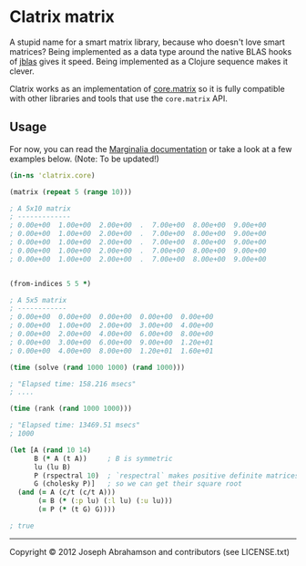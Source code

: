 # Clatrix matrix

A stupid name for a smart matrix library, because who doesn't love
smart matrices? Being implemented as a data type around the native
BLAS hooks of [jblas](http://github.com/mikiobraun/jblas) gives it
speed. Being implemented as a Clojure sequence makes it clever.

Clatrix works as an implementation of [core.matrix](http://github.com/mikera/core.matrix) so it is fully compatible with other libraries and tools that use the `core.matrix` API.

## Usage

For now, you can read the
[Marginalia documentation](http://tel.github.com/clatrix) or take a look
at a few examples below. (Note: To be updated!)

```Clojure
(in-ns 'clatrix.core)

(matrix (repeat 5 (range 10)))

; A 5x10 matrix
; -------------
; 0.00e+00  1.00e+00  2.00e+00  .  7.00e+00  8.00e+00  9.00e+00
; 0.00e+00  1.00e+00  2.00e+00  .  7.00e+00  8.00e+00  9.00e+00
; 0.00e+00  1.00e+00  2.00e+00  .  7.00e+00  8.00e+00  9.00e+00
; 0.00e+00  1.00e+00  2.00e+00  .  7.00e+00  8.00e+00  9.00e+00
; 0.00e+00  1.00e+00  2.00e+00  .  7.00e+00  8.00e+00  9.00e+00


(from-indices 5 5 *)

; A 5x5 matrix
; ------------
; 0.00e+00  0.00e+00  0.00e+00  0.00e+00  0.00e+00
; 0.00e+00  1.00e+00  2.00e+00  3.00e+00  4.00e+00
; 0.00e+00  2.00e+00  4.00e+00  6.00e+00  8.00e+00
; 0.00e+00  3.00e+00  6.00e+00  9.00e+00  1.20e+01
; 0.00e+00  4.00e+00  8.00e+00  1.20e+01  1.60e+01

(time (solve (rand 1000 1000) (rand 1000)))

; "Elapsed time: 158.216 msecs"
; ....

(time (rank (rand 1000 1000)))

; "Elapsed time: 13469.51 msecs"
; 1000

(let [A (rand 10 14)
      B (* A (t A))     ; B is symmetric
      lu (lu B)
      P (rspectral 10)  ; `respectral` makes positive definite matrices
      G (cholesky P)]   ; so we can get their square root
  (and (= A (c/t (c/t A)))
       (= B (* (:p lu) (:l lu) (:u lu)))
       (= P (* (t G) G))))

; true
```

-----
Copyright © 2012 Joseph Abrahamson and contributors (see LICENSE.txt)
